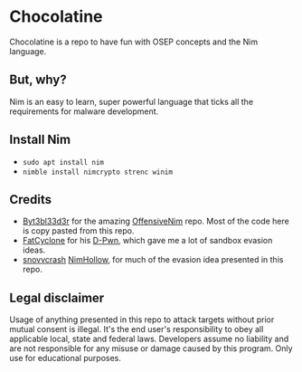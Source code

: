 # Chocolatine
Chocolatine is a repo to have fun with OSEP concepts and the Nim language.

## But, why?
Nim is an easy to learn, super powerful language that ticks all the requirements for malware development. 

## Install Nim
- `sudo apt install nim`
- `nimble install nimcrypto strenc winim`

## Credits

* [Byt3bl33d3r](https://github.com/byt3bl33d3r) for the amazing [OffensiveNim](https://github.com/byt3bl33d3r/OffensiveNim) repo. Most of the code here is copy pasted from this repo.
* [FatCyclone](https://github.com/FatCyclone) for his [D-Pwn](https://github.com/FatCyclone/D-Pwn), which gave me a lot of sandbox evasion ideas.
* [snovvcrash](https://github.com/snovvcrash) [NimHollow](https://github.com/snovvcrash/NimHollow), for much of the evasion idea presented in this repo.

## Legal disclaimer
Usage of anything presented in this repo to attack targets without prior mutual consent is illegal. It's the end user's responsibility to obey all applicable local, state and federal laws. Developers assume no liability and are not responsible for any misuse or damage caused by this program. Only use for educational purposes.
